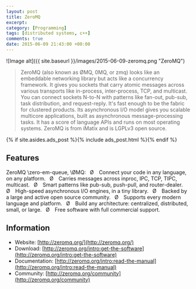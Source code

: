 ```yaml
---
layout: post
title: ZeroMQ
excerpt:
category: [Programming]
tags: [distributed systems, c++]
comments: true
date: 2015-06-09 21:43:00 +00:00
---
```


![Image alt]({{ site.baseurl }}/images/2015-06-09-zeromq.png "ZeroMQ")

>ZeroMQ (also known as ØMQ, 0MQ, or zmq) looks like an embeddable networking library 
but acts like a concurrency framework. It gives you sockets that carry atomic messages 
across various transports like in-process, inter-process, TCP, and multicast. You can 
connect sockets N-to-N with patterns like fan-out, pub-sub, task distribution, and 
request-reply. It's fast enough to be the fabric for clustered products. Its asynchronous 
I/O model gives you scalable multicore applications, built as asynchronous message-processing 
tasks. It has a score of language APIs and runs on most operating systems. ZeroMQ is from 
iMatix and is LGPLv3 open source.

<!-- more -->

{% if site.asides.ads_post    %}{% include ads_post.html      %}{% endif %}

## Features

ZeroMQ \zero-em-queue\, \ØMQ\:
 Ø  Connect your code in any language, on any platform.
 Ø  Carries messages across inproc, IPC, TCP, TIPC, multicast.
 Ø  Smart patterns like pub-sub, push-pull, and router-dealer.
 Ø  High-speed asynchronous I/O engines, in a tiny library.
 Ø  Backed by a large and active open source community.
 Ø  Supports every modern language and platform.
 Ø  Build any architecture: centralized, distributed, small, or large.
 Ø  Free software with full commercial support.


## Information

- Website: [http://zeromq.org/](http://zeromq.org/)
- Download: [http://zeromq.org/intro:get-the-software](http://zeromq.org/intro:get-the-software)
- Documentation: [http://zeromq.org/intro:read-the-manual](http://zeromq.org/intro:read-the-manual)
- Community: [http://zeromq.org/community](http://zeromq.org/community)
